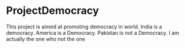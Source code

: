 # ProjectDemocracy
This project is aimed at promoting democracy in world.
India is a democracy.
America is a Democracy.
Pakistan is not a Democracy.
I am actually the one who not the one

